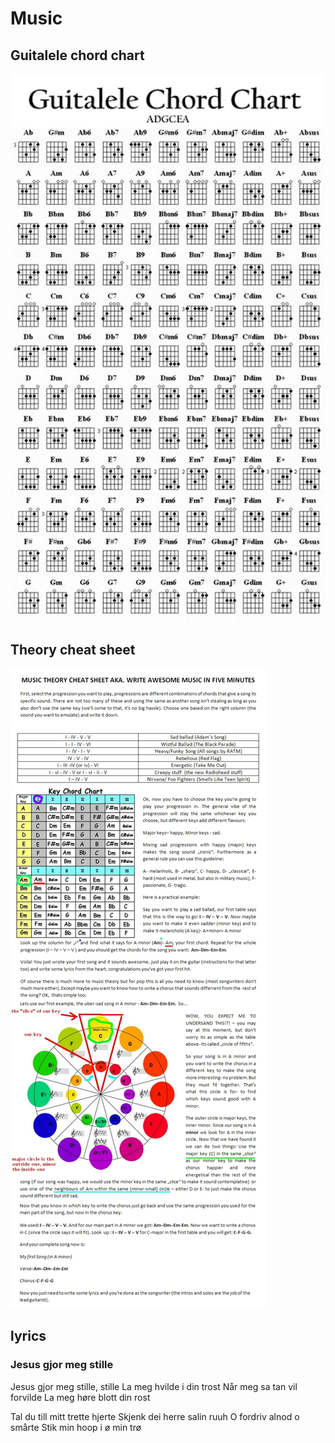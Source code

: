 # Music

## Guitalele chord chart

![Guitalele Chord Chart](guitalele_chord_chart.png "Guitalele Chord Chart")

## Theory cheat sheet

![Music theory cheat sheet](music_theory_cheat_sheet.jpg "Music theory cheat sheet")

## lyrics

### Jesus gjor meg stille

Jesus gjor meg stille, stille
La meg hvilde i din trost
Når meg sa tan vil forvilde
La meg høre blott din rost

Tal du till mitt trette hjerte
Skjenk dei herre salin ruuh
O fordriv alnod o smårte
Stik min hoop i ø min trø

